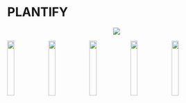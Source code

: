 # PLANTIFY
<!-- <h5>Screenshots:</h5> -->
<p align="center">
  <a align="left" href="https://github.com/DenverCoder1/readme-typing-svg"><img src="https://readme-typing-svg.herokuapp.com?&font=IBM+Plex+Sans&color=D2B4DE&size=30&lines=PLANTIFY;Capture+And+Classify" /></a>
</p>
<img src="https://github.com/aayu5hgit/Image-Classifier/blob/main/Screenshots/splash.png" width=18% height=18%> <img src="https://github.com/aayu5hgit/Image-Classifier/blob/main/Screenshots/main.png" width=18% height=18%>
<img src="https://github.com/aayu5hgit/Image-Classifier/blob/main/Screenshots/capture.png" width=18% height=18%>
<img src="https://github.com/aayu5hgit/Image-Classifier/blob/main/Screenshots/classify.png" width=18% height=18%>
<img src="https://github.com/aayu5hgit/Image-Classifier/blob/main/Screenshots/info.png" width=18% height=18%>
